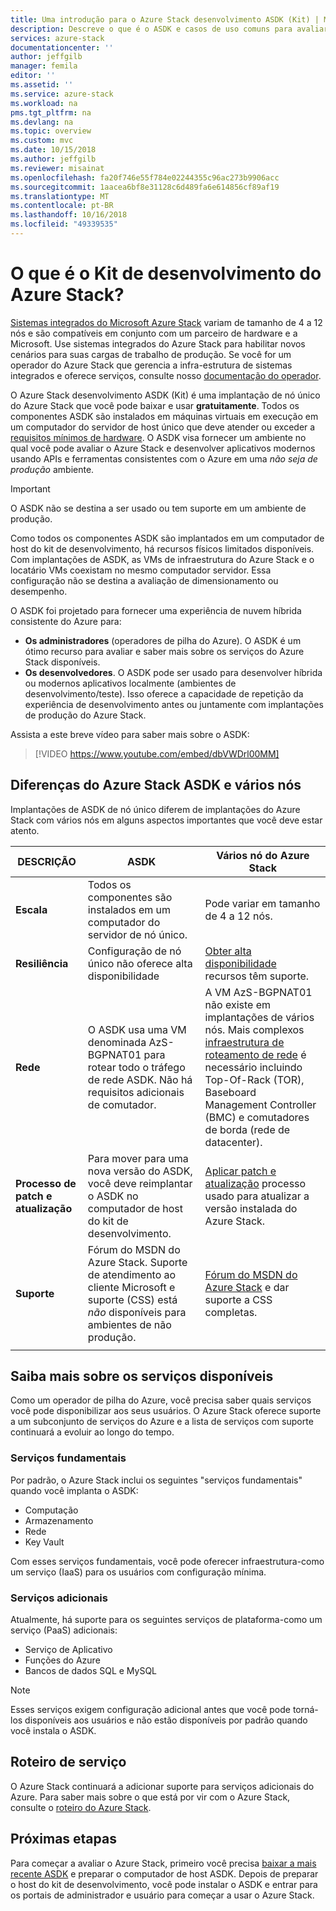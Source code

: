 ```yaml
---
title: Uma introdução para o Azure Stack desenvolvimento ASDK (Kit) | Microsoft Docs
description: Descreve o que é o ASDK e casos de uso comuns para avaliar o Microsoft Azure Stack.
services: azure-stack
documentationcenter: ''
author: jeffgilb
manager: femila
editor: ''
ms.assetid: ''
ms.service: azure-stack
ms.workload: na
pms.tgt_pltfrm: na
ms.devlang: na
ms.topic: overview
ms.custom: mvc
ms.date: 10/15/2018
ms.author: jeffgilb
ms.reviewer: misainat
ms.openlocfilehash: fa20f746e55f784e02244355c96ac273b9906acc
ms.sourcegitcommit: 1aacea6bf8e31128c6d489fa6e614856cf89af19
ms.translationtype: MT
ms.contentlocale: pt-BR
ms.lasthandoff: 10/16/2018
ms.locfileid: "49339535"
---
```

# <a name="what-is-the-azure-stack-development-kit"></a>O que é o Kit de desenvolvimento do Azure Stack?
[Sistemas integrados do Microsoft Azure Stack](.\.\azure-stack-poc.md) variam de tamanho de 4 a 12 nós e são compatíveis em conjunto com um parceiro de hardware e a Microsoft. Use sistemas integrados do Azure Stack para habilitar novos cenários para suas cargas de trabalho de produção. Se você for um operador do Azure Stack que gerencia a infra-estrutura de sistemas integrados e oferece serviços, consulte nosso [documentação do operador](https://docs.microsoft.com/azure/azure-stack).

O Azure Stack desenvolvimento ASDK (Kit) é uma implantação de nó único do Azure Stack que você pode baixar e usar **gratuitamente**. Todos os componentes ASDK são instalados em máquinas virtuais em execução em um computador do servidor de host único que deve atender ou exceder a [requisitos mínimos de hardware](asdk-deploy-considerations.md#hardware). O ASDK visa fornecer um ambiente no qual você pode avaliar o Azure Stack e desenvolver aplicativos modernos usando APIs e ferramentas consistentes com o Azure em uma *não seja de produção* ambiente. 

> [!IMPORTANT]
> O ASDK não se destina a ser usado ou tem suporte em um ambiente de produção.

Como todos os componentes ASDK são implantados em um computador de host do kit de desenvolvimento, há recursos físicos limitados disponíveis. Com implantações de ASDK, as VMs de infraestrutura do Azure Stack e o locatário VMs coexistam no mesmo computador servidor. Essa configuração não se destina a avaliação de dimensionamento ou desempenho.

O ASDK foi projetado para fornecer uma experiência de nuvem híbrida consistente do Azure para:
- **Os administradores** (operadores de pilha do Azure). O ASDK é um ótimo recurso para avaliar e saber mais sobre os serviços do Azure Stack disponíveis.
- **Os desenvolvedores**. O ASDK pode ser usado para desenvolver híbrida ou modernos aplicativos localmente (ambientes de desenvolvimento/teste). Isso oferece a capacidade de repetição da experiência de desenvolvimento antes ou juntamente com implantações de produção do Azure Stack. 

Assista a este breve vídeo para saber mais sobre o ASDK:

> [!VIDEO https://www.youtube.com/embed/dbVWDrl00MM]


## <a name="asdk-and-multi-node-azure-stack-differences"></a>Diferenças do Azure Stack ASDK e vários nós
Implantações de ASDK de nó único diferem de implantações do Azure Stack com vários nós em alguns aspectos importantes que você deve estar atento.

|DESCRIÇÃO|ASDK|Vários nó do Azure Stack|
|-----|-----|-----|
|**Escala**|Todos os componentes são instalados em um computador do servidor de nó único.|Pode variar em tamanho de 4 a 12 nós.|
|**Resiliência**|Configuração de nó único não oferece alta disponibilidade|[Obter alta disponibilidade](.\.\azure-stack-key-features.md#high-availability-for-azure-stack) recursos têm suporte.|
|**Rede**|O ASDK usa uma VM denominada AzS-BGPNAT01 para rotear todo o tráfego de rede ASDK. Não há requisitos adicionais de comutador.|A VM AzS-BGPNAT01 não existe em implantações de vários nós. Mais complexos [infraestrutura de roteamento de rede](.\.\azure-stack-network.md#network-infrastructure) é necessário incluindo Top-Of-Rack (TOR), Baseboard Management Controller (BMC) e comutadores de borda (rede de datacenter).|
|**Processo de patch e atualização**|Para mover para uma nova versão do ASDK, você deve reimplantar o ASDK no computador de host do kit de desenvolvimento.|[Aplicar patch e atualização](.\.\azure-stack-updates.md) processo usado para atualizar a versão instalada do Azure Stack.|
|**Suporte**|Fórum do MSDN do Azure Stack. Suporte de atendimento ao cliente Microsoft e suporte (CSS) está *não* disponíveis para ambientes de não produção.|[Fórum do MSDN do Azure Stack](https://social.msdn.microsoft.com/Forums/en-US/home?forum=AzureStack) e dar suporte a CSS completas.|
| | |

## <a name="learn-about-available-services"></a>Saiba mais sobre os serviços disponíveis
Como um operador de pilha do Azure, você precisa saber quais serviços você pode disponibilizar aos seus usuários. O Azure Stack oferece suporte a um subconjunto de serviços do Azure e a lista de serviços com suporte continuará a evoluir ao longo do tempo.

### <a name="foundational-services"></a>Serviços fundamentais
Por padrão, o Azure Stack inclui os seguintes "serviços fundamentais" quando você implanta o ASDK:
- Computação
- Armazenamento
- Rede
- Key Vault

Com esses serviços fundamentais, você pode oferecer infraestrutura-como um serviço (IaaS) para os usuários com configuração mínima.

### <a name="additional-services"></a>Serviços adicionais
Atualmente, há suporte para os seguintes serviços de plataforma-como um serviço (PaaS) adicionais:
- Serviço de Aplicativo
- Funções do Azure
- Bancos de dados SQL e MySQL

> [!NOTE]
> Esses serviços exigem configuração adicional antes que você pode torná-los disponíveis aos usuários e não estão disponíveis por padrão quando você instala o ASDK.

## <a name="service-roadmap"></a>Roteiro de serviço
O Azure Stack continuará a adicionar suporte para serviços adicionais do Azure. Para saber mais sobre o que está por vir com o Azure Stack, consulte o [roteiro do Azure Stack](https://azure.microsoft.com/roadmap/?tag=azure-stack). 


## <a name="next-steps"></a>Próximas etapas
Para começar a avaliar o Azure Stack, primeiro você precisa [baixar a mais recente ASDK](asdk-download.md) e preparar o computador de host ASDK. Depois de preparar o host do kit de desenvolvimento, você pode instalar o ASDK e entrar para os portais de administrador e usuário para começar a usar o Azure Stack.